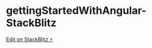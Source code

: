 # gettingStartedWithAngular-StackBlitz

[Edit on StackBlitz ⚡️](https://stackblitz.com/edit/gettingstartedwithangular-stackblitz)